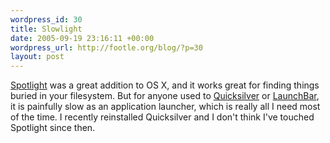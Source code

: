 ```yaml
--- 
wordpress_id: 30
title: Slowlight
date: 2005-09-19 23:16:11 +00:00
wordpress_url: http://footle.org/blog/?p=30
layout: post
---
```

<p><a href="http://www.apple.com/macosx/features/spotlight/">Spotlight</a> was a great addition to OS X, and it works great for finding things buried in your filesystem. But for anyone used to <a href="http://quicksilver.blacktree.com/">Quicksilver</a> or <a href="http://www.obdev.at/products/launchbar/">LaunchBar</a>, it is painfully slow as an application launcher, which is really all I need most of the time. I recently reinstalled Quicksilver and I don't think I've touched Spotlight since then.</p>
